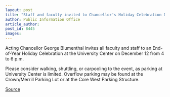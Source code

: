 ```yaml
---
layout: post
title: "Staff and faculty invited to Chancellor's Holiday Celebration Dec. 12"
author: Public Information Office
article_author: 
post_id: 8445
images:
---
```


<a name="content" id="content"></a>
<p>
  Acting Chancellor George Blumenthal invites all faculty and staff to an End-of-Year Holiday Celebration at the University Center on December 12 from 4 to 6 p.m.
</p>
<p>
  Please consider walking, shuttling, or carpooling to the event, as parking at University Center is limited. Overflow parking may be found at the Crown/Merrill Parking Lot or at the Core West Parking Structure.
</p>
<p><a href="http://www1.ucsc.edu/currents/06-07/12-04/celebration.asp" title="Permalink to celebration">Source</a></p>
